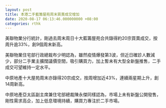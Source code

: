 ```yaml
---
layout: post
title: 本港二手藍籌屋苑周末買賣成交增加
date: 2020-08-17 06:13:46.000000000 +08:00
categories: rthk
---
```


美聯物業分行統計，剛過去周末周日十大藍籌屋苑合共錄得約20宗買賣成交，按周升逾33%，創9個周末新高。

美聯物業住宅部行政總裁布少明認為，雖然疫情爆發第3波，但近日確診人數減少，部分二手業主擴闊議價空間，吸引購買力，加上暫未有大型全新盤推售，二手成交可望維持一定水平。

中原地產十大屋苑周末亦錄得20宗成交，按周增加近43%，連續兩星期上升，創14周新高。

中原地產亞太區副主席兼住宅部總裁陳永傑同樣認為，市場上未有新盤公開發售，剛性需求高企，加上低息環境持續，購買力專注於二手市場。
